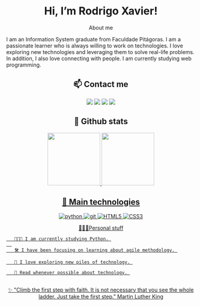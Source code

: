 <h1 align="center"> Hi, I’m Rodrigo Xavier! </h1>

<p align="center"> About me </p>

I am an Information System graduate from Faculdade Pitágoras. I am a passionate learner who is always willing to work on technologies. I love exploring new technologies and leveraging them to solve real-life problems. In addition, I also love connecting with people.  I am currently studying web programming.




<h2 align="center"> 📫 Contact me </h2>

<p align="center">   
  <a href="mailto:rodrigomxsantos@gmail.com" target="_blank"><img src="https://img.shields.io/badge/-Email-0D1117?style=for-the-badge&logo=gmail&logoColor=F0DB4F"></a>
  <a href="https://www.linkedin.com/in/rxaviersantos" target="_blank"><img src="https://img.shields.io/badge/-LinkedIn-0D1117?style=for-the-badge&logo=linkedin&logoColor=F0DB4F"></a> 
  <a href="https://www.instagram.com/rodrigoxaviersantos_" target="_blank"><img src="https://img.shields.io/badge/-Instagram-0D1117?style=for-the-badge&logo=instagram&logoColor=F0DB4F"></a>
  <a href="https://twitter.com/rxaviersantos/" target="_blank"><img src="https://img.shields.io/badge/Twitter-0D1117?style=for-the-badge&logo=twitter&logoColor=F0DB4F"></a>
</p>

<h2 align="center"> 🚦 Github stats</h2>


<div align="center">
  <a href="https://github.com/rafaballerini">
  <img height="140em" src="https://github-readme-stats.vercel.app/api?username=rodrigoxaviersantos&show_icons=true&theme=apprentice&include_all_commits=true&count_private=true"/>
  <img height="140em" src="https://github-readme-stats.vercel.app/api/top-langs/?username=rodrigoxaviersantos&layout=compact&langs_count=7&theme=apprentice"/>
</div>

<h2 align="center">  🧵 Main technologies</h2>  

<div align="center">
  
![python](https://img.shields.io/badge/-python-grey?style=for-the-badge&logo=python&logoColor=white&labelColor=0D1117)
![git](https://img.shields.io/badge/-git-grey?style=for-the-badge&logo=git&logoColor=white&labelColor=0D1117)
![HTML5](https://img.shields.io/badge/html%205-grey?style=for-the-badge&logo=html5&logoColor=white&labelColor=0D1117)
![CSS3](https://img.shields.io/badge/css%203-grey?style=for-the-badge&logo=css3&logoColor=white&labelColor=0D1117)
  
</div>
  
<p align="center">
🧔🏾‍♂️Personal stuff
<p />


<p align="center">

       👨🏾‍💻 I am currently studying Python. 
      
       🛠 I have been focusing on learning about agile methodology. 
   
       🧵 I love exploring new piles of technology. 
   
       📰 Read whenever possible about technology. 
<p />
     

##


##  
## 

<p align="center">
 ✨ "Climb the first step with faith. It is not necessary that you see the whole ladder. Just take the first step."   Martin Luther King   
<p />


  
  
  
  
  
  
  
  
  
  
<!---
rodrigoxaviersantos/rodrigoxaviersantos is a ✨ special ✨ repository because its `README.md` (this file) appears on your GitHub profile.
You can click the Preview link to take a look at your changes.
- 👋 Hi, I’m @rodrigoxaviersantos
- 👀 I’m interested in ...
- 🌱 I’m currently learning ...
- 💞️ I’m looking to collaborate on ...
--->
